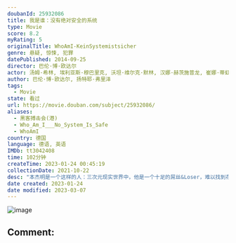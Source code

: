 ```yaml
---
doubanId: 25932086
title: 我是谁：没有绝对安全的系统
type: Movie
score: 8.2
myRating: 5
originalTitle: WhoAmI-KeinSystemistsicher
genre: 悬疑, 惊悚, 犯罪
datePublished: 2014-09-25
director: 巴伦·博·欧达尔
actor: 汤姆·希林, 埃利亚斯·穆巴里克, 沃坦·维尔克·默林, 汉娜·赫茨施普龙, 崔娜·蒂虹, 李奥那多·卡劳, 小安托万·莫诺特, 利奥波德·霍尔农, 卡塔琳娜·马茨, 阿尔恩特·施韦林·索瑞
author: 巴伦·博·欧达尔, 扬特耶·弗里泽
tags:
  - Movie
state: 看过
url: https://movie.douban.com/subject/25932086/
aliases:
  - 黑客搏击会(港)
  - Who_Am_I___No_System_Is_Safe
  - WhoAmI
country: 德国
language: 德语, 英语
IMDb: tt3042408
time: 102分钟
createTime: 2023-01-24 00:45:19
collectionDate: 2021-10-22
desc: "本杰明是一个这样的人：三次元现实世界中，他是一个十足的屌丝&Loser，难以找到存在感，没有时尚感、没有朋友，也没有女朋友。但是二十五岁的他却是一个的电脑极客，拥有对数字技术不可思议的天赋。而影片中另..."
date created: 2023-01-24
date modified: 2023-03-07
---
```


![image](p2201518484.jpg)

Comment:
---
